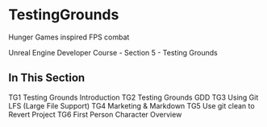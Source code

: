 # TestingGrounds
Hunger Games inspired FPS combat

Unreal Engine Developer Course - Section 5 - Testing Grounds

## In This Section

TG1 Testing Grounds Introduction
TG2 Testing Grounds GDD
TG3 Using Git LFS (Large File Support)
TG4 Marketing & Markdown
TG5 Use git clean to Revert Project
TG6 First Person Character Overview
